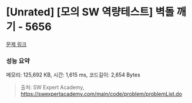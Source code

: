 # [Unrated] [모의 SW 역량테스트] 벽돌 깨기 - 5656 

[문제 링크](https://swexpertacademy.com/main/code/problem/problemDetail.do?contestProbId=AWXRQm6qfL0DFAUo) 

### 성능 요약

메모리: 125,692 KB, 시간: 1,615 ms, 코드길이: 2,654 Bytes



> 출처: SW Expert Academy, https://swexpertacademy.com/main/code/problem/problemList.do